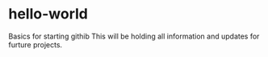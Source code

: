 
# hello-world
Basics for starting githib
This will be holding all information and updates for furture projects.
